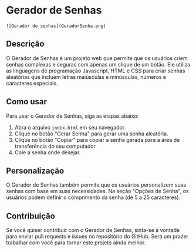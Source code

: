 # Gerador de Senhas

`![Gerador de senhas](GeradorSenha.png)`

## Descrição

O Gerador de Senhas é um projeto web que permite que os usuários criem senhas complexas e seguras com apenas um clique de um botão. Ele utiliza as linguagens de programação Javascript, HTML e CSS para criar senhas aleatórias que incluem letras maiúsculas e minúsculas, números e caracteres especiais.

## Como usar

Para usar o Gerador de Senhas, siga as etapas abaixo:

1. Abra o arquivo `index.html` em seu navegador.
2. Clique no botão "Gerar Senha" para gerar uma senha aleatória.
3. Clique no botão "Copiar" para copiar a senha gerada para a área de transferência do seu computador.
4. Cole a senha onde desejar.

## Personalização

O Gerador de Senhas também permite que os usuários personalizem suas senhas com base em suas necessidades. Na seção "Opções de Senha", os usuários podem definir o comprimento da senha (de 5 a 25 caracteres).

## Contribuição

Se você quiser contribuir com o Gerador de Senhas, sinta-se à vontade para enviar pull requests e issues no repositório do GitHub. Será um prazer trabalhar com você para tornar este projeto ainda melhor.
